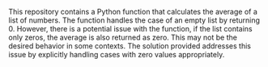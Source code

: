 This repository contains a Python function that calculates the average of a list of numbers. The function handles the case of an empty list by returning 0. However, there is a potential issue with the function, if the list contains only zeros, the average is also returned as zero. This may not be the desired behavior in some contexts. The solution provided addresses this issue by explicitly handling cases with zero values appropriately.